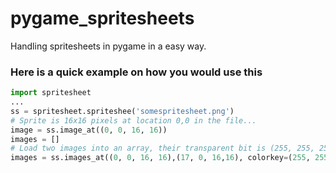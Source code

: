 # pygame_spritesheets
Handling spritesheets in pygame in a easy way.

### Here is a quick example on how you would use this

```python
import spritesheet
...
ss = spritesheet.spriteshee('somespritesheet.png')
# Sprite is 16x16 pixels at location 0,0 in the file...
image = ss.image_at((0, 0, 16, 16))
images = []
# Load two images into an array, their transparent bit is (255, 255, 255)
images = ss.images_at((0, 0, 16, 16),(17, 0, 16,16), colorkey=(255, 255, 255))
```